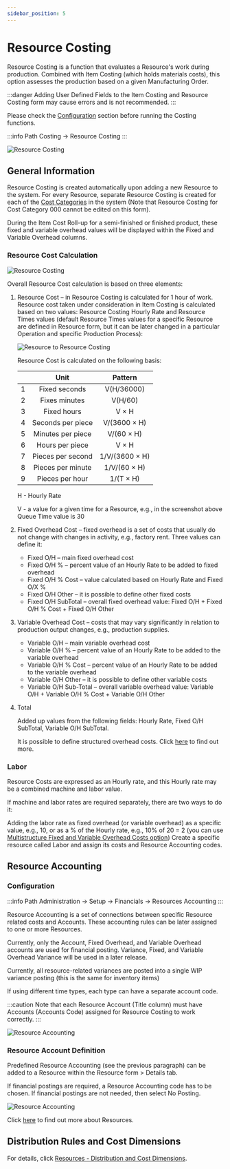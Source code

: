 ```yaml
---
sidebar_position: 5
---
```


# Resource Costing

Resource Costing is a function that evaluates a Resource's work during production. Combined with Item Costing (which holds materials costs), this option assesses the production based on a given Manufacturing Order.

:::danger
    Adding User Defined Fields to the Item Costing and Resource Costing form may cause errors and is not recommended.
:::

Please check the [Configuration](./configuration/overview.md) section before running the Costing functions.

:::info Path
    Costing → Resource Costing
:::

![Resource Costing](./media/resource-costing/resource-costing.webp)

## General Information

Resource Costing is created automatically upon adding a new Resource to the system. For every Resource, separate Resource Costing is created for each of the [Cost Categories](../costing-material-and-resources/cost-categories.md) in the system (Note that Resource Costing for Cost Category 000 cannot be edited on this form).

During the Item Cost Roll-up for a semi-finished or finished product, these fixed and variable overhead values will be displayed within the Fixed and Variable Overhead columns.

### Resource Cost Calculation

![Resource Costing](./media/resource-costing/resource-costing-2.webp)

Overall Resource Cost calculation is based on three elements:

1. Resource Cost – in Resource Costing is calculated for 1 hour of work. Resource cost taken under consideration in Item Costing is calculated based on two values: Resource Costing Hourly Rate and Resource Times values (default Resource Times values for a specific Resource are defined in Resource form, but it can be later changed in a particular Operation and specific Production Process):

    ![Resource to Resource Costing](./media/resource-costing/resource-resource-costing.webp)

    Resource Cost is calculated on the following basis:

    |     |       Unit        |    Pattern     |
    | :-: | :---------------: | :------------: |
    |  1  |   Fixed seconds   |   V(H/36000)   |
    |  2  |   Fixes minutes   |    V(H/60)     |
    |  3  |    Fixed hours    |     V × H      |
    |  4  | Seconds per piece |  V/(3600 × H)  |
    |  5  | Minutes per piece |   V/(60 × H)   |
    |  6  |  Hours per piece  |     V × H      |
    |  7  | Pieces per second | 1/V/(3600 × H) |
    |  8  | Pieces per minute |  1/V/(60 × H)  |
    |  9  |  Pieces per hour  |   1/(T × H)    |

    H - Hourly Rate

    V - a value for a given time for a Resource, e.g., in the screenshot above Queue Time value is 30
2. Fixed Overhead Cost – fixed overhead is a set of costs that usually do not change with changes in activity, e.g., factory rent. Three values can define it:

    - Fixed O/H – main fixed overhead cost
    - Fixed O/H % – percent value of an Hourly Rate to be added to fixed overhead
    - Fixed O/H % Cost – value calculated based on Hourly Rate and Fixed O/X %
    - Fixed O/H Other – it is possible to define other fixed costs
    - Fixed O/H SubTotal – overall fixed overhead value: Fixed O/H + Fixed O/H % Cost + Fixed O/H Other
3. Variable Overhead Cost – costs that may vary significantly in relation to production output changes, e.g., production supplies.

    - Variable O/H – main variable overhead cost
    - Variable O/H % – percent value of an Hourly Rate to be added to the variable overhead
    - Variable O/H % Cost – percent value of an Hourly Rate to be added to the variable overhead
    - Variable O/H Other – it is possible to define other variable costs
    - Variable O/H Sub-Total – overall variable overhead value: Variable O/H + Variable O/H % Cost + Variable O/H Other
4. Total

    Added up values from the following fields: Hourly Rate, Fixed O/H SubTotal, Variable O/H SubTotal.

    It is possible to define structured overhead costs. Click [here](../costing-material-and-resources/item-costing/multistructure-fixed-and-variable-overhead-costs.md) to find out more.

### Labor

Resource Costs are expressed as an Hourly rate, and this Hourly rate may be a combined machine and labor value.

If machine and labor rates are required separately, there are two ways to do it:

Adding the labor rate as fixed overhead (or variable overhead) as a specific value, e.g., 10, or as a % of the Hourly rate, e.g., 10% of 20 = 2 (you can use [Multistructure Fixed and Variable Overhead Costs option](./item-costing/multistructure-fixed-and-variable-overhead-costs.md))
Create a specific resource called Labor and assign its costs and Resource Accounting codes.

## Resource Accounting

### Configuration

:::info Path
    Administration → Setup → Financials → Resources Accounting
:::

Resource Accounting is a set of connections between specific Resource related costs and Accounts. These accounting rules can be later assigned to one or more Resources.

Currently, only the Account, Fixed Overhead, and Variable Overhead accounts are used for financial posting. Variance, Fixed, and Variable Overhead Variance will be used in a later release.

Currently, all resource-related variances are posted into a single WIP variance posting (this is the same for inventory items)

If using different time types, each type can have a separate account code.

:::caution
    Note that each Resource Account (Title column) must have Accounts (Accounts Code) assigned for Resource Costing to work correctly.
:::

![Resource Accounting](./media/resource-costing/resource-accounting-2.webp)

### Resource Account Definition

Predefined Resource Accounting (see the previous paragraph) can be added to a Resource within the Resource form > Details tab.

If financial postings are required, a Resource Accounting code has to be chosen. If financial postings are not needed, then select No Posting.

![Resource Accounting](./media/resource-costing/resource-accounting-3.webp)

Click [here](../routings/resources.md) to find out more about Resources.

## Distribution Rules and Cost Dimensions

For details, click [Resources - Distribution and Cost Dimensions](../costing-material-and-resources/distribution-and-cost-dimensions/resources-distribution-and-cost-dimensions.md).
